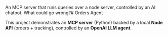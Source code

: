 An MCP server that runs queries over a node server, controlled by an AI chatbot. What could go wrong?# Orders Agent

This project demonstrates an **MCP server** (Python) backed by a local **Node API** (orders + tracking), controlled by an **OpenAI LLM agent**.